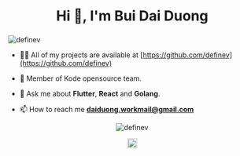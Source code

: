 <h1 align="center">Hi 👋, I'm Bui Dai Duong</h1>
<h3 align="center"></h3>
<p align="left"> <img src="https://komarev.com/ghpvc/?username=definev" alt="definev" /> </p>

- 👨‍💻 All of my projects are available at [https://github.com/definev](https://github.com/definev)

- 🌻 Member of Kode opensource team.

- 💬 Ask me about **Flutter**, **React** and **Golang**.

- 📫 How to reach me **daiduong.workmail@gmail.com**

<p align="center"> <img src="https://github-readme-stats.vercel.app/api?username=definev&show_icons=true" alt="definev" /> </p>

<p align="center">
<a href="https://fb.com/definev" target="blank"><img align="center" src="https://cdn.jsdelivr.net/npm/simple-icons@3.0.1/icons/facebook.svg" alt="definev" height="20" width="20" /></a>
</p>
